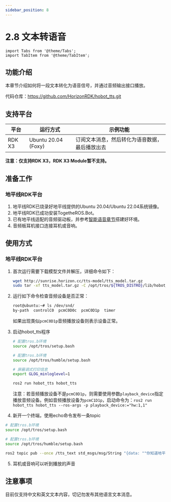 ```yaml
---
sidebar_position: 8
---
```


# 2.8 文本转语音

```mdx-code-block
import Tabs from '@theme/Tabs';
import TabItem from '@theme/TabItem';
```

## 功能介绍

本章节介绍如何将一段文本转化为语音信号，并通过音频输出接口播放。

代码仓库：<https://github.com/HorizonRDK/hobot_tts.git>

## 支持平台

| 平台    | 运行方式     | 示例功能                       |
| ------- | ------------ | ------------------------------ |
| RDK X3 | Ubuntu 20.04 (Foxy) | 订阅文本消息，然后转化为语音数据，最后播放出去 |

**注意：仅支持RDK X3，RDK X3 Module暂不支持。**

## 准备工作

### 地平线RDK平台

1. 地平线RDK已烧录好地平线提供的Ubuntu 20.04/Ubuntu 22.04系统镜像。
2. 地平线RDK已成功安装TogetheROS.Bot。
3. 已有地平线适配的音频驱动板，并参考[智能语音章节](../boxs/box_adv#智能语音)搭建好环境。
4. 音频板耳机接口连接耳机或音响。

## 使用方式

### 地平线RDK平台

1. 首次运行需要下载模型文件并解压，详细命令如下：

    ```bash
    wget http://sunrise.horizon.cc/tts-model/tts_model.tar.gz
    sudo tar -xf tts_model.tar.gz -C /opt/tros/${TROS_DISTRO}/lib/hobot_tts/
    ```

2. 运行如下命令检查音频设备是否正常：

    ```bash
    root@ubuntu:~# ls /dev/snd/
    by-path  controlC0  pcmC0D0c  pcmC0D1p  timer
    ```

    如果出现类似`pcmC0D1p`音频播放设备则表示设备正常。

3. 启动hobot_tts程序

    <Tabs groupId="tros-distro">
    <TabItem value="foxy" label="Foxy">

    ```bash
    # 配置tros.b环境
    source /opt/tros/setup.bash
    ```

    </TabItem>

    <TabItem value="humble" label="Humble">

    ```bash
    # 配置tros.b环境
    source /opt/tros/humble/setup.bash
    ```

    </TabItem>

    </Tabs>

    ```bash
    # 屏蔽调式打印信息
    export GLOG_minloglevel=1

    ros2 run hobot_tts hobot_tts
    ```

    注意：若音频播放设备不是`pcmC0D1p`，则需要使用参数`playback_device`指定播放音频设备。例如音频播放设备为`pcmC1D1p`，启动命令为：`ros2 run hobot_tts hobot_tts --ros-args -p playback_device:="hw:1,1"`

4. 新开一个终端，使用echo命令发布一条topic

  <Tabs groupId="tros-distro">
  <TabItem value="foxy" label="Foxy">

  ```bash
  # 配置tros.b环境
  source /opt/tros/setup.bash
  ```

  </TabItem>

  <TabItem value="humble" label="Humble">

  ```bash
  # 配置tros.b环境
  source /opt/tros/humble/setup.bash
  ```

  </TabItem>

  </Tabs>

   ```bash
   ros2 topic pub --once /tts_text std_msgs/msg/String "{data: ""你知道地平线吗？是的，我知道地平线。它是一条从地面延伸到天空的线，它定义了地面和天空之间的分界线。""}"
   ```

5. 耳机或音响可以听到播放的声音

## 注意事项

目前仅支持中文和英文文本内容，切记勿发布其他语言文本消息。
